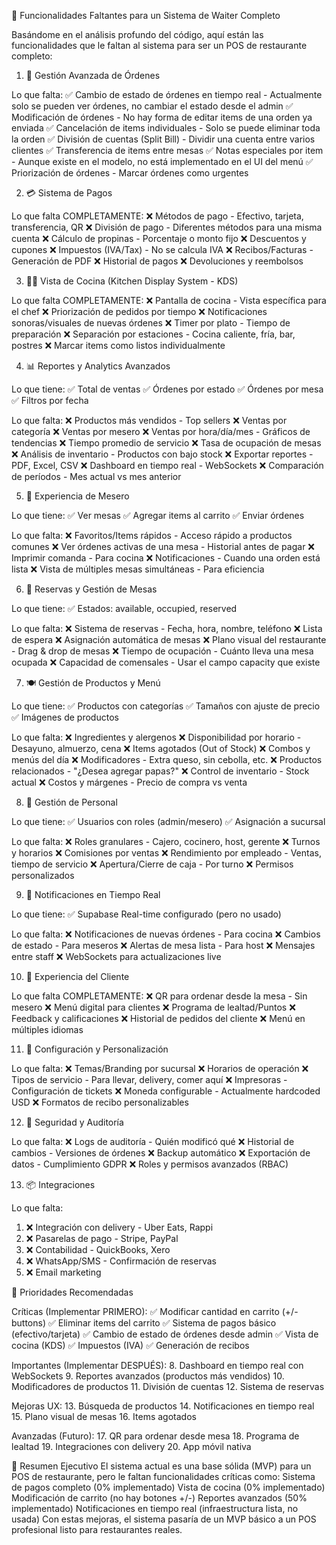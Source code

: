 🚀 Funcionalidades Faltantes para un Sistema de Waiter Completo

Basándome en el análisis profundo del código, aquí están las funcionalidades que le faltan al sistema para ser un POS de restaurante completo:

1. 🎫 Gestión Avanzada de Órdenes

Lo que falta:
✅ Cambio de estado de órdenes en tiempo real - Actualmente solo se pueden ver órdenes, no cambiar el estado desde el admin
✅ Modificación de órdenes - No hay forma de editar items de una orden ya enviada
✅ Cancelación de items individuales - Solo se puede eliminar toda la orden
✅ División de cuentas (Split Bill) - Dividir una cuenta entre varios clientes
✅ Transferencia de items entre mesas
✅ Notas especiales por item - Aunque existe en el modelo, no está implementado en el UI del menú
✅ Priorización de órdenes - Marcar órdenes como urgentes

2. 💳 Sistema de Pagos

Lo que falta COMPLETAMENTE:
❌ Métodos de pago - Efectivo, tarjeta, transferencia, QR
❌ División de pago - Diferentes métodos para una misma cuenta
❌ Cálculo de propinas - Porcentaje o monto fijo
❌ Descuentos y cupones
❌ Impuestos (IVA/Tax) - No se calcula IVA
❌ Recibos/Facturas - Generación de PDF
❌ Historial de pagos
❌ Devoluciones y reembolsos

3. 🧑‍🍳 Vista de Cocina (Kitchen Display System - KDS)

Lo que falta COMPLETAMENTE:
❌ Pantalla de cocina - Vista específica para el chef
❌ Priorización de pedidos por tiempo
❌ Notificaciones sonoras/visuales de nuevas órdenes
❌ Timer por plato - Tiempo de preparación
❌ Separación por estaciones - Cocina caliente, fría, bar, postres
❌ Marcar items como listos individualmente

4. 📊 Reportes y Analytics Avanzados

Lo que tiene:
✅ Total de ventas
✅ Órdenes por estado
✅ Órdenes por mesa
✅ Filtros por fecha

Lo que falta:
❌ Productos más vendidos - Top sellers
❌ Ventas por categoría
❌ Ventas por mesero
❌ Ventas por hora/día/mes - Gráficos de tendencias
❌ Tiempo promedio de servicio
❌ Tasa de ocupación de mesas
❌ Análisis de inventario - Productos con bajo stock
❌ Exportar reportes - PDF, Excel, CSV
❌ Dashboard en tiempo real - WebSockets
❌ Comparación de períodos - Mes actual vs mes anterior

5. 📱 Experiencia de Mesero

Lo que tiene:
✅ Ver mesas
✅ Agregar items al carrito
✅ Enviar órdenes

Lo que falta:
❌ Favoritos/Items rápidos - Acceso rápido a productos comunes
❌ Ver órdenes activas de una mesa - Historial antes de pagar
❌ Imprimir comanda - Para cocina
❌ Notificaciones - Cuando una orden está lista
❌ Vista de múltiples mesas simultáneas - Para eficiencia

6. 🎨 Reservas y Gestión de Mesas

Lo que tiene:
✅ Estados: available, occupied, reserved

Lo que falta:
❌ Sistema de reservas - Fecha, hora, nombre, teléfono
❌ Lista de espera
❌ Asignación automática de mesas
❌ Plano visual del restaurante - Drag & drop de mesas
❌ Tiempo de ocupación - Cuánto lleva una mesa ocupada
❌ Capacidad de comensales - Usar el campo capacity que existe

7. 🍽️ Gestión de Productos y Menú

Lo que tiene:
✅ Productos con categorías
✅ Tamaños con ajuste de precio
✅ Imágenes de productos

Lo que falta:
❌ Ingredientes y alergenos
❌ Disponibilidad por horario - Desayuno, almuerzo, cena
❌ Items agotados (Out of Stock)
❌ Combos y menús del día
❌ Modificadores - Extra queso, sin cebolla, etc.
❌ Productos relacionados - "¿Desea agregar papas?"
❌ Control de inventario - Stock actual
❌ Costos y márgenes - Precio de compra vs venta

8. 👥 Gestión de Personal

Lo que tiene:
✅ Usuarios con roles (admin/mesero)
✅ Asignación a sucursal

Lo que falta:
❌ Roles granulares - Cajero, cocinero, host, gerente
❌ Turnos y horarios
❌ Comisiones por ventas
❌ Rendimiento por empleado - Ventas, tiempo de servicio
❌ Apertura/Cierre de caja - Por turno
❌ Permisos personalizados

9. 🔔 Notificaciones en Tiempo Real

Lo que tiene:
✅ Supabase Real-time configurado (pero no usado)

Lo que falta:
❌ Notificaciones de nuevas órdenes - Para cocina
❌ Cambios de estado - Para meseros
❌ Alertas de mesa lista - Para host
❌ Mensajes entre staff
❌ WebSockets para actualizaciones live

10. 📲 Experiencia del Cliente

Lo que falta COMPLETAMENTE:
❌ QR para ordenar desde la mesa - Sin mesero
❌ Menú digital para clientes
❌ Programa de lealtad/Puntos
❌ Feedback y calificaciones
❌ Historial de pedidos del cliente
❌ Menú en múltiples idiomas

11. 🔧 Configuración y Personalización

Lo que falta:
❌ Temas/Branding por sucursal
❌ Horarios de operación
❌ Tipos de servicio - Para llevar, delivery, comer aquí
❌ Impresoras - Configuración de tickets
❌ Moneda configurable - Actualmente hardcoded USD
❌ Formatos de recibo personalizables

12. 🔐 Seguridad y Auditoría

Lo que falta:
❌ Logs de auditoría - Quién modificó qué
❌ Historial de cambios - Versiones de órdenes
❌ Backup automático
❌ Exportación de datos - Cumplimiento GDPR
❌ Roles y permisos avanzados (RBAC)

13. 📦 Integraciones

Lo que falta:
1. ❌ Integración con delivery - Uber Eats, Rappi
2. ❌ Pasarelas de pago - Stripe, PayPal
3. ❌ Contabilidad - QuickBooks, Xero
4. ❌ WhatsApp/SMS - Confirmación de reservas
5. ❌ Email marketing

🎯 Prioridades Recomendadas

Críticas (Implementar PRIMERO):
✅ Modificar cantidad en carrito (+/- buttons)
✅ Eliminar items del carrito
✅ Sistema de pagos básico (efectivo/tarjeta)
✅ Cambio de estado de órdenes desde admin
✅ Vista de cocina (KDS)
✅ Impuestos (IVA)
✅ Generación de recibos

Importantes (Implementar DESPUÉS):
8. Dashboard en tiempo real con WebSockets
9. Reportes avanzados (productos más vendidos)
10. Modificadores de productos
11. División de cuentas
12. Sistema de reservas

Mejoras UX:
13. Búsqueda de productos
14. Notificaciones en tiempo real
15. Plano visual de mesas
16. Items agotados

Avanzadas (Futuro):
17. QR para ordenar desde mesa
18. Programa de lealtad
19. Integraciones con delivery
20. App móvil nativa

📝 Resumen Ejecutivo
El sistema actual es una base sólida (MVP) para un POS de restaurante, pero le faltan funcionalidades críticas como:
Sistema de pagos completo (0% implementado)
Vista de cocina (0% implementado)
Modificación de carrito (no hay botones +/-)
Reportes avanzados (50% implementado)
Notificaciones en tiempo real (infraestructura lista, no usada)
Con estas mejoras, el sistema pasaría de un MVP básico a un POS profesional listo para restaurantes reales.
